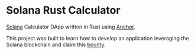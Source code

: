# Solana Rust Calculator

[Solana](https://solana.com/) Calculator DApp written in Rust using [Anchor](https://project-serum.github.io/anchor/getting-started/introduction.html).

This project was built to learn how to develop an application leveraging the Solana blockchain and claim this [bounty](https://alpha.layer3.xyz/task/create-a-calculator-using-rust-programs).
